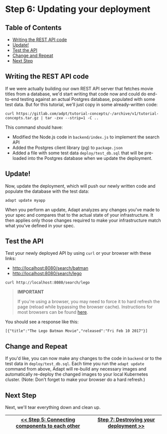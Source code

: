 # Step 6: Updating your deployment

<!-- START doctoc generated TOC please keep comment here to allow auto update -->
<!-- DON'T EDIT THIS SECTION, INSTEAD RE-RUN doctoc TO UPDATE -->
## Table of Contents

- [Writing the REST API code](#writing-the-rest-api-code)
- [Update!](#update)
- [Test the API](#test-the-api)
- [Change and Repeat](#change-and-repeat)
- [Next Step](#next-step)

<!-- END doctoc generated TOC please keep comment here to allow auto update -->

## Writing the REST API code

If we were actually building our own REST API server that fetches movie titles from a database, we'd start writing that code now and could do end-to-end testing against an actual Postgres database, populated with some test data.
But for this tutorial, we'll just copy in some already-written code:
<!-- doctest command -->
```
curl https://gitlab.com/adpt/tutorial-concepts/-/archive/v1/tutorial-concepts.tar.gz | tar -zxv --strip=1 -C ..
```

This command should have:
* Modified the Node.js code in `backend/index.js` to implement the search API
* Added the Postgres client library (pg) to `package.json`
* Added a file with some test data `deploy/test_db.sql` that will be pre-loaded into the Postgres database when we update the deployment.

## Update!
Now, update the deployment, which will push our newly written code and populate the database with the test data:
<!-- doctest command -->
```
adapt update myapp
```

When you perform an update, Adapt analyzes any changes you've made to your spec and compares that to the actual state of your infrastructure.
It then applies only those changes required to make your infrastructure match what you've defined in your spec.

## Test the API

Test your newly deployed API by using `curl` or your browser with these links:
-  [http://localhost:8080/search/batman](http://localhost:8080/search/batman)
-  [http://localhost:8080/search/lego](http://localhost:8080/search/lego)

<!-- doctest command -->
```
curl http://localhost:8080/search/lego
```

> **IMPORTANT**
>
> If you're using a browser, you may need to force it to hard refresh the page (reload while bypassing the browser cache).
> Instructions for most browsers can be found [here](https://en.wikipedia.org/wiki/Wikipedia:Bypass_your_cache#Bypassing_cache).

You should see a response like this:
```
[{"title":"The Lego Batman Movie","released":"Fri Feb 10 2017"}]
```

## Change and Repeat

If you'd like, you can now make any changes to the code in `backend` or to the test data in `deploy/test_db.sql`.
Each time you run the `adapt update` command from above, Adapt will re-build any necessary images and automatically re-deploy the changed images to your local Kubernetes cluster.
(Note: Don't forget to make your browser do a hard refresh.)

## Next Step

Next, we'll tear everything down and clean up.

| [<< Step 5: Connecting components to each other](./00_setup.md) | [Step 7: Destroying your deployment >> ](./07_destroying.md) |
| --- | --- |
